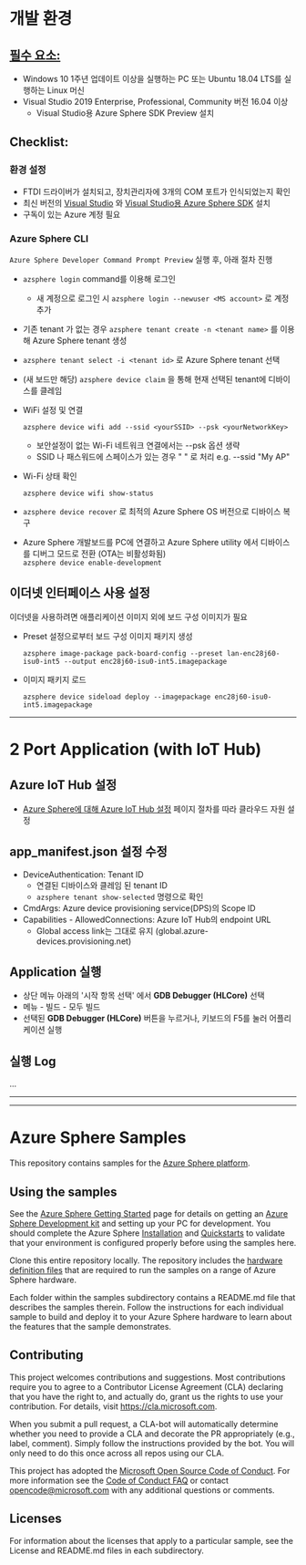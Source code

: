 # 개발 환경

## [필수 요소: ](https://docs.microsoft.com/ko-kr/azure-sphere/install/overview)

* Windows 10 1주년 업데이트 이상을 실행하는 PC 또는 Ubuntu 18.04 LTS를 실행하는 Linux 머신
* Visual Studio 2019 Enterprise, Professional, Community 버전 16.04 이상
  * Visual Studio용 Azure Sphere SDK Preview 설치

## Checklist:

### 환경 설정
- FTDI 드라이버가 설치되고, 장치관리자에 3개의 COM 포트가 인식되었는지 확인
- 최신 버전의 [Visual Studio](https://www.visualstudio.com/) 와 [Visual Studio용 Azure Sphere SDK](https://docs.microsoft.com/ko-kr/azure-sphere/install/install-sdk) 설치
- 구독이 있는 Azure 계정 필요 
  
### Azure Sphere CLI

`Azure Sphere Developer Command Prompt Preview` 실행 후, 아래 절차 진행

- `azsphere login` command를 이용해 로그인
  - 새 계정으로 로그인 시 `azsphere login --newuser <MS account>` 로 계정 추가
- 기존 tenant 가 없는 경우 `azsphere tenant create -n <tenant name>` 를 이용해 Azure Sphere tenant 생성
- `azsphere tenant select -i <tenant id>` 로 Azure Sphere tenant 선택

- (새 보드만 해당) `azsphere device claim` 을 통해 현재 선택된 tenant에 디바이스를 클레임

- WiFi 설정 및 연결

  `azsphere device wifi add --ssid <yourSSID> --psk <yourNetworkKey>`
   
   - 보안설정이 없는 Wi-Fi 네트워크 연결에서는 --psk 옵션 생략
   - SSID 나 패스워드에 스페이스가 있는 경우 " " 로 처리  e.g. --ssid "My AP"

-  Wi-Fi 상태 확인
   
   `azsphere device wifi show-status`


- `azsphere device recover` 로 최적의 Azure Sphere OS 버전으로 디바이스 복구
  
- Azure Sphere 개발보드를 PC에 연결하고 Azure Sphere utility 에서 디바이스를 디버그 모드로 전환 (OTA는 비활성화됨)    
  `azsphere device enable-development`



## 이더넷 인터페이스 사용 설정

이더넷을 사용하려면 애플리케이션 이미지 외에 보드 구성 이미지가 필요

- Preset 설정으로부터 보드 구성 이미지 패키지 생성
  
  `azsphere image-package pack-board-config --preset lan-enc28j60-isu0-int5 --output enc28j60-isu0-int5.imagepackage`

- 이미지 패키지 로드
  
  `azsphere device sideload deploy --imagepackage enc28j60-isu0-int5.imagepackage`

----

# 2 Port Application (with IoT Hub)

## Azure IoT Hub 설정

* [Azure Sphere에 대해 Azure IoT Hub 설정](https://docs.microsoft.com/ko-kr/azure-sphere/app-development/setup-iot-hub) 페이지 절차를 따라 클라우드 자원 설정


## app_manifest.json 설정 수정

* DeviceAuthentication: Tenant ID
  * 연결된 디바이스와 클레임 된 tenant ID
  * `azsphere tenant show-selected` 명령으로 확인
* CmdArgs: Azure device provisioning service(DPS)의 Scope ID
* Capabilities - AllowedConnections: Azure IoT Hub의 endpoint URL
  * Global access link는 그대로 유지 (global.azure-devices.provisioning.net)

## Application 실행

* 상단 메뉴 아래의 '시작 항목 선택' 에서 **GDB Debugger (HLCore)** 선택
* 메뉴 - 빌드 - 모두 빌드
* 선택된 **GDB Debugger (HLCore)** 버튼을 누르거나, 키보드의 F5를 눌러 어플리케이션 실행


## 실행 Log
...

----
----

# Azure Sphere Samples
This repository contains samples for the [Azure Sphere platform](https://www.microsoft.com/azure-sphere/).

## Using the samples
See the [Azure Sphere Getting Started](https://www.microsoft.com/en-us/azure-sphere/get-started/) page for details on getting an [Azure Sphere Development kit](https://aka.ms/AzureSphereHardware) and setting up your PC for development. You should complete the Azure Sphere [Installation](https://docs.microsoft.com/azure-sphere/install/overview) and [Quickstarts](https://docs.microsoft.com/azure-sphere/quickstarts/qs-overview) to validate that your environment is configured properly before using the samples here. 

Clone this entire repository locally. The repository includes the [hardware definition files](./Hardware/) that are required to run the samples on a range of Azure Sphere hardware.

Each folder within the samples subdirectory contains a README.md file that describes the samples therein. Follow the instructions for each individual sample to build and deploy it to your Azure Sphere hardware to learn about the features that the sample demonstrates.

## Contributing
This project welcomes contributions and suggestions. Most contributions require you to agree to a Contributor License Agreement (CLA) declaring that you have the right to, and actually do, grant us the rights to use your contribution. For details, visit https://cla.microsoft.com.

When you submit a pull request, a CLA-bot will automatically determine whether you need to provide a CLA and decorate the PR appropriately (e.g., label, comment). Simply follow the instructions provided by the bot. You will only need to do this once across all repos using our CLA.

This project has adopted the [Microsoft Open Source Code of Conduct](https://opensource.microsoft.com/codeofconduct/).
For more information see the [Code of Conduct FAQ](https://opensource.microsoft.com/codeofconduct/faq/) or
contact [opencode@microsoft.com](mailto:opencode@microsoft.com) with any additional questions or comments.

## Licenses

For information about the licenses that apply to a particular sample, see the License and README.md files in each subdirectory. 
